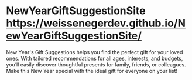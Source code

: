 # NewYearGiftSuggestionSite https://weissenegerdev.github.io/NewYearGiftSuggestionSite/
New Year's Gift Suggestions helps you find the perfect gift for your loved ones. With tailored recommendations for all ages, interests, and budgets, you’ll easily discover thoughtful presents for family, friends, or colleagues. Make this New Year special with the ideal gift for everyone on your list!
